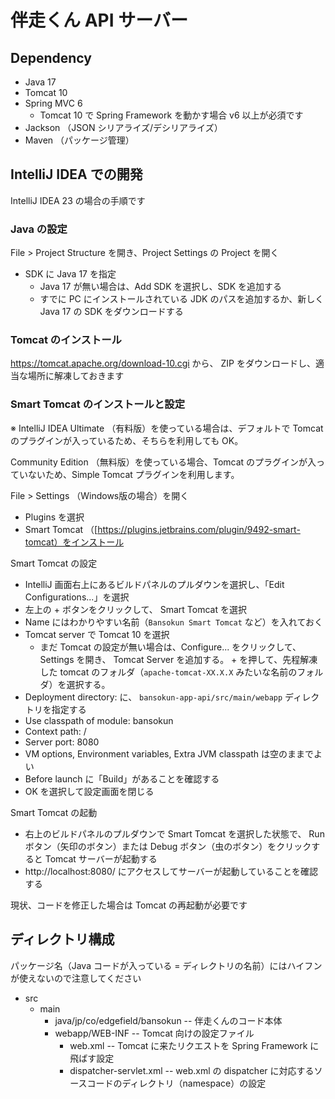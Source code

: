 # 伴走くん API サーバー

## Dependency

* Java 17
* Tomcat 10
* Spring MVC 6
  * Tomcat 10 で Spring Framework を動かす場合 v6 以上が必須です
* Jackson （JSON シリアライズ/デシリアライズ） 
* Maven （パッケージ管理）

## IntelliJ IDEA での開発

IntelliJ IDEA 23 の場合の手順です

### Java の設定

File > Project Structure を開き、Project Settings の Project を開く
* SDK に Java 17 を指定
  * Java 17 が無い場合は、Add SDK を選択し、SDK を追加する
  * すでに PC にインストールされている JDK のパスを追加するか、新しく Java 17 の SDK をダウンロードする

### Tomcat のインストール

https://tomcat.apache.org/download-10.cgi から、 ZIP をダウンロードし、適当な場所に解凍しておきます

### Smart Tomcat のインストールと設定

※ IntelliJ IDEA Ultimate （有料版）を使っている場合は、デフォルトで Tomcat のプラグインが入っているため、そちらを利用しても OK。

Community Edition （無料版）を使っている場合、Tomcat のプラグインが入っていないため、Simple Tomcat プラグインを利用します。

File > Settings （Windows版の場合）を開く

* Plugins を選択
* Smart Tomcat （[https://plugins.jetbrains.com/plugin/9492-smart-tomcat）をインストール

Smart Tomcat の設定

* IntelliJ 画面右上にあるビルドパネルのプルダウンを選択し、「Edit Configurations...」を選択
* 左上の + ボタンをクリックして、 Smart Tomcat を選択
* Name にはわかりやすい名前（`Bansokun Smart Tomcat` など）を入れておく
* Tomcat server で Tomcat 10 を選択
  * まだ Tomcat の設定が無い場合は、Configure... をクリックして、Settings を開き、 Tomcat Server を追加する。 + を押して、先程解凍した tomcat のフォルダ（`apache-tomcat-XX.X.X` みたいな名前のフォルダ）を選択する。
* Deployment directory: に、 `bansokun-app-api/src/main/webapp` ディレクトリを指定する
* Use classpath of module: bansokun
* Context path: /
* Server port: 8080
* VM options, Environment variables, Extra JVM classpath は空のままでよい
* Before launch に「Build」があることを確認する
* OK を選択して設定画面を閉じる

Smart Tomcat の起動

* 右上のビルドパネルのプルダウンで Smart Tomcat を選択した状態で、 Run ボタン（矢印のボタン）または Debug ボタン（虫のボタン）をクリックすると Tomcat サーバーが起動する
* http://localhost:8080/ にアクセスしてサーバーが起動していることを確認する

現状、コードを修正した場合は Tomcat の再起動が必要です

## ディレクトリ構成

パッケージ名（Java コードが入っている = ディレクトリの名前）にはハイフンが使えないので注意してください

* src
  * main
    * java/jp/co/edgefield/bansokun -- 伴走くんのコード本体
    * webapp/WEB-INF -- Tomcat 向けの設定ファイル
      * web.xml -- Tomcat に来たリクエストを Spring Framework に飛ばす設定
      * dispatcher-servlet.xml -- web.xml の dispatcher に対応するソースコードのディレクトリ（namespace）の設定
